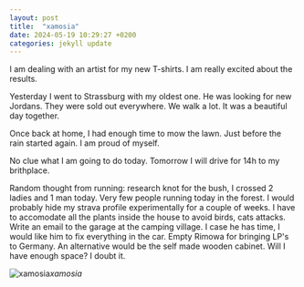 ```yaml
---
layout: post
title:  "xamosia"
date: 2024-05-19 10:29:27 +0200
categories: jekyll update
---
```


I am dealing with an artist for my new T-shirts. I am really excited about the results.  

Yesterday I went to Strassburg with my oldest one. He was looking for new Jordans. They were sold out everywhere. We walk a lot. It was a beautiful day together.   

Once back at home, I had enough time to mow the lawn. Just before the rain started again. I am proud of myself.  

No clue what I am going to do today. Tomorrow I will drive for 14h to my brithplace.  

Random thought from running: research knot for the bush, I crossed 2 ladies and 1 man today. Very few people running today in the forest. I would probably hide my strava profile experimentally for a couple of weeks. I have to accomodate all the plants inside the house to avoid birds, cats attacks. Write an email to the garage at the camping village. I case he has time, I would like him to fix everything in the car. Empty Rimowa for bringing LP's to Germany. An alternative would be the self made wooden cabinet. Will I have enough space? I doubt it.




![xamosia]()*xamosia*&nbsp;



[jekyll-docs]: https://jekyllrb.com/docs/home
[jekyll-gh]:   https://github.com/jekyll/jekyll
[jekyll-talk]: https://talk.jekyllrb.com/
